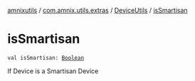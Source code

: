 [amnixutils](../../index.md) / [com.amnix.utils.extras](../index.md) / [DeviceUtils](index.md) / [isSmartisan](./is-smartisan.md)

# isSmartisan

`val isSmartisan: `[`Boolean`](https://kotlinlang.org/api/latest/jvm/stdlib/kotlin/-boolean/index.html)

If Device is a Smartisan Device

